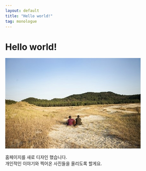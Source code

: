 ```yaml
---
layout: default
title: "Hello world!"
tag: monologue
---
```


# Hello world!


![img](/assets/photo/monologue/20200716-1.jpg)


홈페이지를 새로 디자인 했습니다.  
개인적인 이야기와 찍어온 사진들을 올리도록 할게요.

